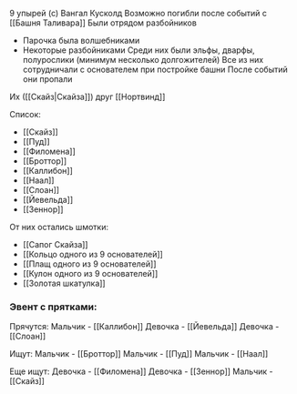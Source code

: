 9 упырей (с) Вангал Кусколд
Возможно погибли после событий с [[Башня Таливара]]
Были отрядом разбойников
- Парочка была волшебниками
- Некоторые разбойниками
Среди них были эльфы, дварфы, полурослики (минимум несколько долгожителей)
Все из них сотрудничали с основателем при постройке башни
После событий они пропали

Их ([[Скайз|Скайза]]) друг [[Нортвинд]]

Список:
- [[Скайз]]
- [[Пуд]]
- [[Филомена]]
- [[Броттор]]
- [[Каллибон]]
- [[Наал]]
- [[Слоан]]
- [[Йевельда]]
- [[Зeннор]]

От них остались шмотки:
- [[Сапог Скайза]]
- [[Кольцо одного из 9 основателей]]
- [[Плащ одного из 9 основателей]]
- [[Кулон одного из 9 основателей]]
- [[Золотая шкатулка]]

<h3>Эвент с прятками:</h3>
Прячутся:
Мальчик - [[Каллибон]]
Девочка - [[Йевельда]]
Девочка - [[Слоан]]

Ищут:
Мальчик - [[Броттор]]
Мальчик - [[Пуд]]
Мальчик - [[Наал]]

Еще ищут:
Девочка - [[Филомена]]
Девочка - [[Зeннор]]
Мальчик - [[Скайз]]